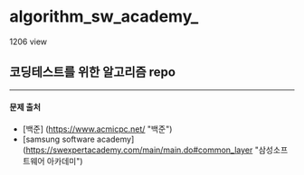 # algorithm_sw_academy_
1206 view 
## 코딩테스트를 위한 알고리즘 repo  

*** 
#### 문제 출처 

- [백준] (https://www.acmicpc.net/ "백준")
- [samsung software academy] (https://swexpertacademy.com/main/main.do#common_layer "삼성소프트웨어 아카데미")  

